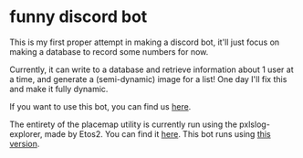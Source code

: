 # funny discord bot
This is my first proper attempt in making a discord bot, it'll just focus on making a database to record some numbers for now.

Currently, it can write to a database and retrieve information about 1 user at a time, and generate a (semi-dynamic) image for a list! One day I'll fix this and make it fully dynamic. 

If you want to use this bot, you can find us [here](https://discord.gg/vzB8DZAkpA).

The entirety of the placemap utility is currently run using the pxlslog-explorer, made by Etos2. You can find it [here](https://github.com/Etos2/pxlslog-explorer). This bot runs using [this version](https://github.com/Etos2/pxlslog-explorer/tree/6deef7cf38498da3a13095b8eb873938a294b202).